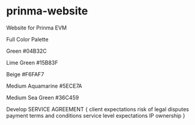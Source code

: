 # prinma-website
Website for Prinma EVM

Full Color Palette

Green
#04B32C

Lime Green
#15B83F

Beige
#F6FAF7

Medium Aquamarine
#5ECE7A

Medium Sea Green
#36C459

Develop SERVICE AGREEMENT {
  client expectations
  risk of legal disputes
  payment terms and conditions
  service level expectations
  IP ownership
  }